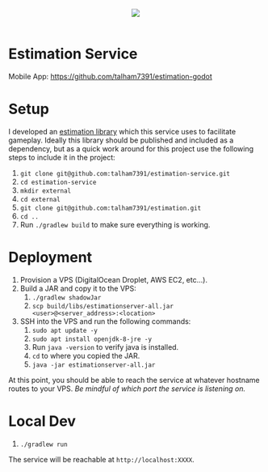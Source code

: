 <br/>
<div align="center">
	<img src="https://i.imgur.com/vSYwhjO.png"/>
</div>
<br/>

# Estimation Service

Mobile App: https://github.com/talham7391/estimation-godot

# Setup

I developed an [estimation library](https://github.com/talham7391/estimation) which this service uses to facilitate gameplay. Ideally this library should be published and included as a dependency, but as a quick work around for this project use the following steps to include it in the project:

1. `git clone git@github.com:talham7391/estimation-service.git`
2. `cd estimation-service`
3. `mkdir external`
4. `cd external`
5. `git clone git@github.com:talham7391/estimation.git`
6. `cd ..`
7. Run `./gradlew build` to make sure everything is working.

# Deployment

1. Provision a VPS (DigitalOcean Droplet, AWS EC2, etc...).
1. Build a JAR and copy it to the VPS:
	1. `./gradlew shadowJar`
	2. `scp build/libs/estimationserver-all.jar <user>@<server_address>:<location>`
2. SSH into the VPS and run the following commands:
    1. `sudo apt update -y`
    2. `sudo apt install openjdk-8-jre -y`
    3. Run `java -version` to verify java is installed.
    4. `cd` to where you copied the JAR.
    5. `java -jar estimationserver-all.jar`

At this point, you should be able to reach the service at whatever hostname routes to your VPS. *Be mindful of which port the service is listening on.*

# Local Dev

1. `./gradlew run`

The service will be reachable at `http://localhost:XXXX`.
